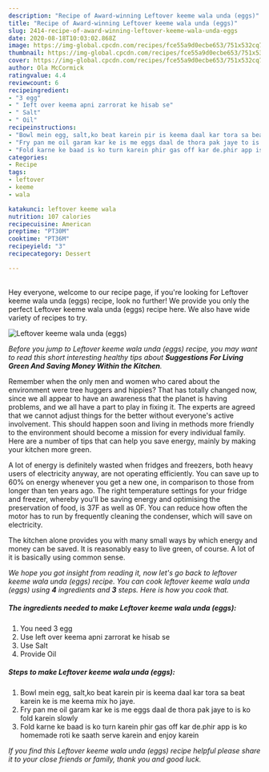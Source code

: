 ```yaml
---
description: "Recipe of Award-winning Leftover keeme wala unda (eggs)"
title: "Recipe of Award-winning Leftover keeme wala unda (eggs)"
slug: 2414-recipe-of-award-winning-leftover-keeme-wala-unda-eggs
date: 2020-08-18T10:03:02.868Z
image: https://img-global.cpcdn.com/recipes/fce55a9d0ecbe653/751x532cq70/leftover-keeme-wala-unda-eggs-recipe-main-photo.jpg
thumbnail: https://img-global.cpcdn.com/recipes/fce55a9d0ecbe653/751x532cq70/leftover-keeme-wala-unda-eggs-recipe-main-photo.jpg
cover: https://img-global.cpcdn.com/recipes/fce55a9d0ecbe653/751x532cq70/leftover-keeme-wala-unda-eggs-recipe-main-photo.jpg
author: Ola McCormick
ratingvalue: 4.4
reviewcount: 6
recipeingredient:
- "3 egg"
- " Ieft over keema apni zarrorat ke hisab se"
- " Salt"
- " Oil"
recipeinstructions:
- "Bowl mein egg, salt,ko beat karein pir is keema daal kar tora sa beat karein ke is me keema mix ho jaye."
- "Fry pan me oil garam kar ke is me eggs daal de thora pak jaye to is ko fold karein slowly"
- "Fold karne ke baad is ko turn karein phir gas off kar de.phir app is ko homemade roti ke saath serve karein and enjoy karein"
categories:
- Recipe
tags:
- leftover
- keeme
- wala

katakunci: leftover keeme wala 
nutrition: 107 calories
recipecuisine: American
preptime: "PT30M"
cooktime: "PT36M"
recipeyield: "3"
recipecategory: Dessert

---
```

<br>
Hey everyone, welcome to our recipe page, if you're looking for Leftover keeme wala unda (eggs) recipe, look no further! We provide you only the perfect Leftover keeme wala unda (eggs) recipe here. We also have wide variety of recipes to try.
<br>


![Leftover keeme wala unda (eggs)](https://img-global.cpcdn.com/recipes/fce55a9d0ecbe653/751x532cq70/leftover-keeme-wala-unda-eggs-recipe-main-photo.jpg)

<i>Before you jump to Leftover keeme wala unda (eggs) recipe, you may want to read this short interesting healthy tips about 
<strong>Suggestions For Living Green And Saving Money Within the Kitchen</strong>.</i>
</br>

Remember when the only men and women who cared about the environment were tree huggers and hippies? That has totally changed now, since we all appear to have an awareness that the planet is having problems, and we all have a part to play in fixing it. The experts are agreed that we cannot adjust things for the better without everyone's active involvement. This should happen soon and living in methods more friendly to the environment should become a mission for every individual family. Here are a number of tips that can help you save energy, mainly by making your kitchen more green.

A lot of energy is definitely wasted when fridges and freezers, both heavy users of electricity anyway, are not operating efficiently. You can save up to 60% on energy whenever you get a new one, in comparison to those from longer than ten years ago. The right temperature settings for your fridge and freezer, whereby you'll be saving energy and optimising the preservation of food, is 37F as well as 0F. You can reduce how often the motor has to run by frequently cleaning the condenser, which will save on electricity.

The kitchen alone provides you with many small ways by which energy and money can be saved. It is reasonably easy to live green, of course. A lot of it is basically using common sense.


<i>We hope you got insight from reading it, now let's go back to leftover keeme wala unda (eggs) recipe. You can cook leftover keeme wala unda (eggs) using <strong>4</strong> ingredients and <strong>3</strong> steps. Here is how you cook that.
</i>

##### The ingredients needed to make Leftover keeme wala unda (eggs):

1. You need 3 egg
1. Use  Ieft over keema apni zarrorat ke hisab se
1. Use  Salt
1. Provide  Oil


##### Steps to make Leftover keeme wala unda (eggs):

1. Bowl mein egg, salt,ko beat karein pir is keema daal kar tora sa beat karein ke is me keema mix ho jaye.
1. Fry pan me oil garam kar ke is me eggs daal de thora pak jaye to is ko fold karein slowly
1. Fold karne ke baad is ko turn karein phir gas off kar de.phir app is ko homemade roti ke saath serve karein and enjoy karein


<i>If you find this Leftover keeme wala unda (eggs) recipe helpful please share it to your close friends or family, thank you and good luck.</i>
